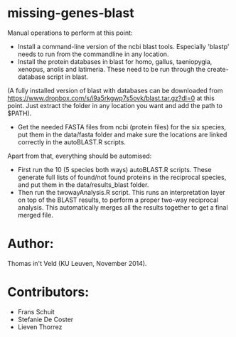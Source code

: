 missing-genes-blast
===================

Manual operations to perform at this point:

* Install a command-line version of the ncbi blast tools. Especially 'blastp' needs to run from the commandline in any location.
* Install the protein databases in blast for homo, gallus, taeniopygia, xenopus, anolis and latimeria. These need to be run through the create-database script in blast.

(A fully installed version of blast with databases can be downloaded from https://www.dropbox.com/s/i9a5rkgwp7s5ovk/blast.tar.gz?dl=0 at this point. Just extract the folder in any location you want and add the path to $PATH).

* Get the needed FASTA files from ncbi (protein files) for the six species, put them in the data/fasta folder and make sure the locations are linked correctly in the autoBLAST.R scripts. 

Apart from that, everything should be automised: 
* First run the 10 (5 species both ways) autoBLAST.R scripts. These generate full lists of found/not found proteins in the reciprocal species, and put them in the data/results_blast folder.
* Then run the twowayAnalysis.R script. This runs an interpretation layer on top of the BLAST results, to perform a proper two-way reciprocal analysis. This automatically merges all the results together to get a final merged file.

Author:
======
Thomas in't Veld (KU Leuven, November 2014).

Contributors:
=============
- Frans Schuit
- Stefanie De Coster
- Lieven Thorrez

